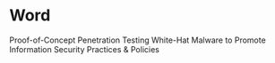# Word
Proof-of-Concept Penetration Testing White-Hat Malware to Promote Information Security Practices &amp; Policies
